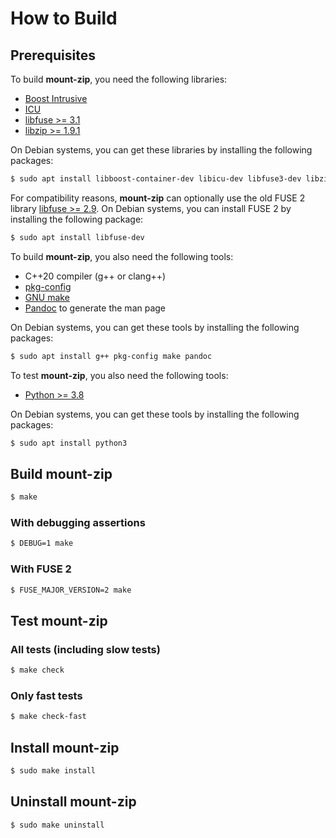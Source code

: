 # How to Build

## Prerequisites

To build **mount-zip**, you need the following libraries:

*   [Boost Intrusive](https://www.boost.org)
*   [ICU](https://icu.unicode.org)
*   [libfuse >= 3.1](https://github.com/libfuse/libfuse)
*   [libzip >= 1.9.1](https://libzip.org)

On Debian systems, you can get these libraries by installing the following
packages:

```sh
$ sudo apt install libboost-container-dev libicu-dev libfuse3-dev libzip-dev
```

For compatibility reasons, **mount-zip** can optionally use the old FUSE 2
library [libfuse >= 2.9](https://github.com/libfuse/libfuse). On Debian systems,
you can install FUSE 2 by installing the following package:

```sh
$ sudo apt install libfuse-dev
```

To build **mount-zip**, you also need the following tools:

*   C++20 compiler (g++ or clang++)
*   [pkg-config](https://www.freedesktop.org/wiki/Software/pkg-config/)
*   [GNU make](https://www.gnu.org/software/make/)
*   [Pandoc](https://pandoc.org) to generate the man page

On Debian systems, you can get these tools by installing the following packages:

```sh
$ sudo apt install g++ pkg-config make pandoc
```

To test **mount-zip**, you also need the following tools:

*   [Python >= 3.8](https://www.python.org)

On Debian systems, you can get these tools by installing the following packages:

```sh
$ sudo apt install python3
```

## Build **mount-zip**

```sh
$ make
```

### With debugging assertions

```sh
$ DEBUG=1 make
```

### With FUSE 2

```sh
$ FUSE_MAJOR_VERSION=2 make
```

## Test **mount-zip**

### All tests (including slow tests)

```sh
$ make check
```

### Only fast tests

```sh
$ make check-fast
```

## Install **mount-zip**

```sh
$ sudo make install
```

## Uninstall **mount-zip**

```sh
$ sudo make uninstall
```
